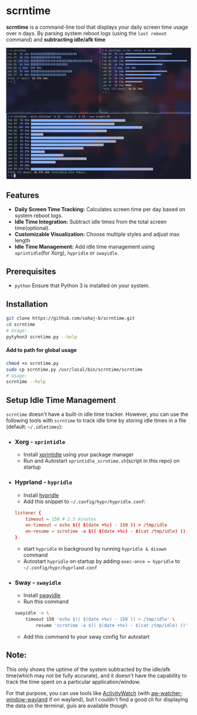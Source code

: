 # scrntime

**scrntime** is a command-line tool that displays your daily screen time usage over n days. By parsing system reboot logs (using the `last reboot` command) and **subtracting idle/afk time**

![screenshot](./screenshot.png)

## Features

- **Daily Screen Time Tracking:** Calculates screen time per day based on system reboot logs.
- **Idle Time Integration:** Subtract idle times from the total screen time(optional).
- **Customizable Visualization:** Choose multiple styles and adjust max length
- **Idle Time Management:** Add idle time management using `xprintidle`(for Xorg), `hypridle` or `swayidle`.

## Prerequisites
- `python` Ensure that Python 3 is installed on your system.

## Installation
```bash
git clone https://github.com/sahaj-b/scrntime.git
cd scrntime
# Usage:
pytyhon3 scrntime.py --help
```

#### Add to path for global usage
```bash
chmod +x scrntime.py
sudo cp scrntime.py /usr/local/bin/scrntime/scrntime
# Usage:
scrntime --help
```

## Setup Idle Time Management
`scrntime` doesn't have a built-in idle time tracker. However, you can use the following tools with `scrntime` to track idle time by storing idle times in a file (default: `~/.idletimes`):
  - ### Xorg - `xprintidle`
    - Install [xprintidle](https://github.com/g0hl1n/xprintidle) using your package manager 
    - Run and Autostart `xprintidle_scrntime.sh`(script in this repo) on startup 

  - ### Hyprland - `hypridle`
    - Install [hypridle](https://wiki.hyprland.org/Hypr-Ecosystem/hypridle/)
    - Add this snippet to `~/.config/hypr/hypridle.conf`:
    ```conf
    listener {
        timeout = 150 # 2.5 minutes
        on-timeout = echo $(( $(date +%s) - 150 )) > /tmp/idle
        on-resume = scrntime -a $(( $(date +%s) - $(cat /tmp/idle) ))
    }
    ```
    - start `hypridle` in background by running `hypridle & disown` command
    - Autostart `hypridle` on startup by adding `exec-once = hypridle` to `~/.config/hypr/hyprland.conf`

  - ### Sway - `swayidle`
    - Install [swayidle](https://github.com/swaywm/swayidle)
    - Run this command
    ```bash
    swayidle -w \
        timeout 150 'echo $(( $(date +%s) - 150 )) > /tmp/idle' \
            resume 'scrntime -a $(( $(date +%s) - $(cat /tmp/idle) ))'
    ```
    - Add this command to your sway config for autostart

## Note:
This only shows the uptime of the system subtracted by the idle/afk time(which may not be fully accurate), and it doesn't have the capability to track the time spent on a particular application/window.

For that purpose, you can use tools like [ActivityWatch](https://activitywatch.net/) (with [aw-watcher-window-wayland](https://github.com/ActivityWatch/aw-watcher-window-wayland) if on wayland), but I couldn't find a good cli for displaying the data on the terminal, guis are available though.
